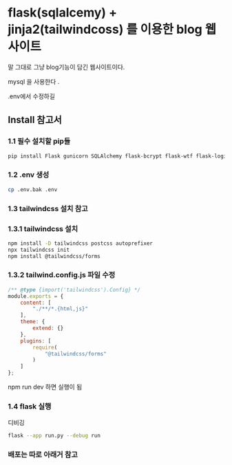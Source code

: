 # flask(sqlalcemy) + jinja2(tailwindcoss) 를 이용한 blog 웹사이트

말 그대로 그냥 blog기능이 담긴 웹사이트이다.

mysql 을 사용한다 .

.env에서 수정하길

## Install 참고서

### 1.1 필수 설치할 pip들

```bash
pip install Flask gunicorn SQLAlchemy flask-bcrypt flask-wtf flask-login python-dotenv pymysql flask_sqlalchemy flask_cors
```

### 1.2 .env 생성

```bash
cp .env.bak .env
```

### 1.3 tailwindcss 설치 참고

### 1.3.1 tailwindcss 설치

```bash
npm install -D tailwindcss postcss autoprefixer
npx tailwindcss init
npm install @tailwindcss/forms
```

### 1.3.2 tailwind.config.js 파일 수정

```js
/** @type {import('tailwindcss').Config} */
module.exports = {
    content: [
        "./**/*.{html,js}"
    ],
    theme: {
        extend: {}
    },
    plugins: [
        require(
            "@tailwindcss/forms"
        )
    ]
};
```

npm run dev 하면 실행이 됨

### 1.4 flask 실행

디비깅

```bash
flask --app run.py --debug run 
```

### 배포는 따로 아래거 참고